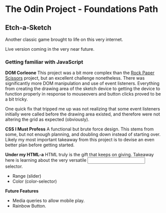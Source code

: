 # The Odin Project - Foundations Path

## Etch-a-Sketch

Another classic game brought to life on this very internet.

Live version coming in the very near future.

### Getting familiar with JavaScript

**DOM Corleone**
This project was a bit more complex than the [Rock Paper Scissors](https://jzaager.github.io/rock-paper-scissors/) project, but an excellent challenge nonetheless. There was significantly more DOM manipulation and use of event listeners. Everything from creating the drawing area of the sketch device to getting the device to function properly in response to mouseovers and button clicks proved to be a bit tricky. 

One quick fix that tripped me up was not realizing that some event listeners initially were called before the drawing area existed, and therefore were not altering the grid as expected (obviously).

**CSS I Must Profess**
A functional but brute force design. This stems from some, but not enough planning, and doubling down instead of starting over. Likely my most important takeaway from this project is to devise an even better plan before getting started.

**Under my HTML-a** 
HTML truly is the gift that keeps on giving. Takeaway here is learning about the very versatile <input> selector.
* Range (slider)
* Color (color-selector)

**Future Features**
* Media queries to allow mobile play.
* Rainbow Button.